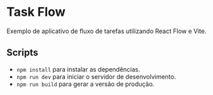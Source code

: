# Task Flow

Exemplo de aplicativo de fluxo de tarefas utilizando React Flow e Vite.

## Scripts

- `npm install` para instalar as dependências.
- `npm run dev` para iniciar o servidor de desenvolvimento.
- `npm run build` para gerar a versão de produção.
